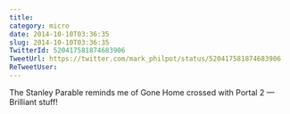 ```yaml
---
title: 
category: micro
date: 2014-10-10T03:36:35
slug: 2014-10-10T03:36:35
TwitterId: 520417581874683906
TweetUrl: https://twitter.com/mark_philpot/status/520417581874683906
ReTweetUser: 
---
```


The Stanley Parable reminds me of Gone Home crossed with Portal 2 — Brilliant stuff!
